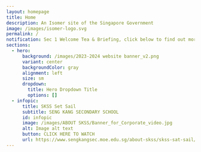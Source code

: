 ```yaml
---
layout: homepage
title: Home
description: An Isomer site of the Singapore Government
image: /images/isomer-logo.svg
permalink: /
notification: Sec 1 Welcome Tea & Briefing, click below to find out more
sections:
  - hero:
      background: /images/2023-2024 website banner_v2.png
      variant: center
      backgroundColor: gray
      alignment: left
      size: sm
      dropdown:
        title: Hero Dropdown Title
        options: []
  - infopic:
      title: SKSS Set Sail
      subtitle: SENG KANG SECONDARY SCHOOL
      id: infopic
      image: /images/ABOUT SKSS/Banner_for_Corporate_video.jpg
      alt: Image alt text
      button: CLICK HERE TO WATCH
      url: https://www.sengkangsec.moe.edu.sg/about-skss/skss-sat-sail/
---
```

